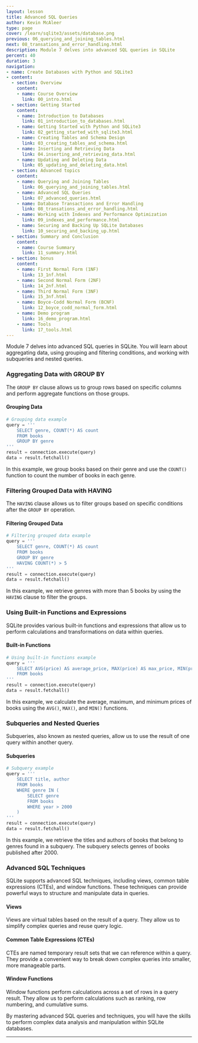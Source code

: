 ```yaml
---
layout: lesson
title: Advanced SQL Queries
author: Kevin McAleer
type: page
cover: /learn/sqlite3/assets/database.png
previous: 06_querying_and_joining_tables.html
next: 08_transations_and_error_handling.html
description: Module 7 delves into advanced SQL queries in SQLite
percent: 40
duration: 3
navigation:
- name: Create Databases with Python and SQLite3
- content:
  - section: Overview
    content:
    - name: Course Overview
      link: 00_intro.html
  - section: Getting Started
    content:
    - name: Introduction to Databases
      link: 01_introduction_to_databases.html
    - name: Getting Started with Python and SQLite3
      link: 02_getting_started_with_sqlite3.html
    - name: Creating Tables and Schema Design
      link: 03_creating_tables_and_schema.html
    - name: Inserting and Retrieving Data
      link: 04.inserting_and_retrieving_data.html
    - name: Updating and Deleting Data
      link: 05_updating_and_deleting_data.html
  - section: Advanced topics
    content:
    - name: Querying and Joining Tables
      link: 06_querying_and_joining_tables.html
    - name: Advanced SQL Queries
      link: 07_advanced_queries.html
    - name: Database Transactions and Error Handling
      link: 08_transations_and_error_handling.html
    - name: Working with Indexes and Performance Optimization
      link: 09_indexes_and_performance.html
    - name: Securing and Backing Up SQLite Databases
      link: 10_securing_and_backing_up.html
  - section: Summary and Conclusion
    content:
    - name: Course Summary
      link: 11_summary.html
  - section: bonus
    content:
    - name: First Normal Form (1NF)
      link: 13_1nf.html
    - name: Second Normal Form (2NF)
      link: 14_2nf.html
    - name: Third Normal Form (3NF)
      link: 15_3nf.html
    - name: Boyce-Codd Normal Form (BCNF)
      link: 12_boyce_codd_normal_form.html
    - name: Demo program
      link: 16_demo_program.html
    - name: Tools
      link: 17_tools.html
---
```



Module 7 delves into advanced SQL queries in SQLite. You will learn about aggregating data, using grouping and filtering conditions, and working with subqueries and nested queries.

### Aggregating Data with GROUP BY

The `GROUP BY` clause allows us to group rows based on specific columns and perform aggregate functions on those groups.

#### Grouping Data

```python
# Grouping data example
query = '''
    SELECT genre, COUNT(*) AS count
    FROM books
    GROUP BY genre
'''
result = connection.execute(query)
data = result.fetchall()
```

In this example, we group books based on their genre and use the `COUNT()` function to count the number of books in each genre.

### Filtering Grouped Data with HAVING

The `HAVING` clause allows us to filter groups based on specific conditions after the `GROUP BY` operation.

#### Filtering Grouped Data

```python
# Filtering grouped data example
query = '''
    SELECT genre, COUNT(*) AS count
    FROM books
    GROUP BY genre
    HAVING COUNT(*) > 5
'''
result = connection.execute(query)
data = result.fetchall()
```

In this example, we retrieve genres with more than 5 books by using the `HAVING` clause to filter the groups.

### Using Built-in Functions and Expressions

SQLite provides various built-in functions and expressions that allow us to perform calculations and transformations on data within queries.

#### Built-in Functions

```python
# Using built-in functions example
query = '''
    SELECT AVG(price) AS average_price, MAX(price) AS max_price, MIN(price) AS min_price
    FROM books
'''
result = connection.execute(query)
data = result.fetchall()
```

In this example, we calculate the average, maximum, and minimum prices of books using the `AVG()`, `MAX()`, and `MIN()` functions.

### Subqueries and Nested Queries

Subqueries, also known as nested queries, allow us to use the result of one query within another query.

#### Subqueries

```python
# Subquery example
query = '''
    SELECT title, author
    FROM books
    WHERE genre IN (
        SELECT genre
        FROM books
        WHERE year > 2000
    )
'''
result = connection.execute(query)
data = result.fetchall()
```

In this example, we retrieve the titles and authors of books that belong to genres found in a subquery. The subquery selects genres of books published after 2000.

### Advanced SQL Techniques

SQLite supports advanced SQL techniques, including views, common table expressions (CTEs), and window functions. These techniques can provide powerful ways to structure and manipulate data in queries.

#### Views

Views are virtual tables based on the result of a query. They allow us to simplify complex queries and reuse query logic.

#### Common Table Expressions (CTEs)

CTEs are named temporary result sets that we can reference within a query. They provide a convenient way to break down complex queries into smaller, more manageable parts.

#### Window Functions

Window functions perform calculations across a set of rows in a query result. They allow us to perform calculations such as ranking, row numbering, and cumulative sums.

By mastering advanced SQL queries and techniques, you will have the skills to perform complex data analysis and manipulation within SQLite databases.

---
